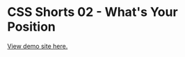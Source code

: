 # CSS Shorts 02 - What's Your Position

[View demo site here.](https://webdevtuts.github.io/css_shorts_02_what-s_your_position/)
